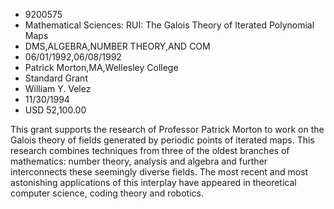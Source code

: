 
* 9200575
* Mathematical Sciences: RUI: The Galois Theory of Iterated Polynomial Maps
* DMS,ALGEBRA,NUMBER THEORY,AND COM
* 06/01/1992,06/08/1992
* Patrick Morton,MA,Wellesley College
* Standard Grant
* William Y. Velez
* 11/30/1994
* USD 52,100.00

This grant supports the research of Professor Patrick Morton to work on the
Galois theory of fields generated by periodic points of iterated maps. This
research combines techniques from three of the oldest branches of mathematics:
number theory, analysis and algebra and further interconnects these seemingly
diverse fields. The most recent and most astonishing applications of this
interplay have appeared in theoretical computer science, coding theory and
robotics.
